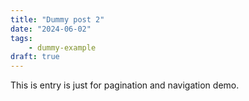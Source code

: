 ```yaml
---
title: "Dummy post 2"
date: "2024-06-02"
tags:
    - dummy-example
draft: true
---
```


This is entry is just for pagination and navigation demo.
